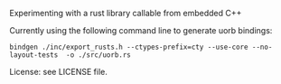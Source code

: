 

Experimenting with a rust library callable from embedded C++


Currently using the following command line to generate uorb bindings:
```
bindgen ./inc/export_rusts.h --ctypes-prefix=cty --use-core --no-layout-tests  -o ./src/uorb.rs

```

License: see LICENSE file.

